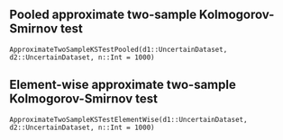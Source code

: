 ## Pooled approximate two-sample Kolmogorov-Smirnov test

```@docs
ApproximateTwoSampleKSTestPooled(d1::UncertainDataset, d2::UncertainDataset, n::Int = 1000)
```

## Element-wise approximate two-sample Kolmogorov-Smirnov test

```@docs
ApproximateTwoSampleKSTestElementWise(d1::UncertainDataset, d2::UncertainDataset, n::Int = 1000)
```
